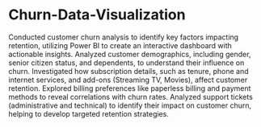 # Churn-Data-Visualization
Conducted customer churn analysis to identify key factors impacting retention, utilizing Power BI to create an interactive dashboard with actionable insights.
Analyzed customer demographics, including gender, senior citizen status, and dependents, to understand their influence on churn.
Investigated how subscription details, such as tenure, phone and internet services, and add-ons (Streaming TV, Movies), affect customer retention.
Explored billing preferences like paperless billing and payment methods to reveal correlations with churn rates.
Analyzed support tickets (administrative and technical) to identify their impact on customer churn, helping to develop targeted retention strategies.
